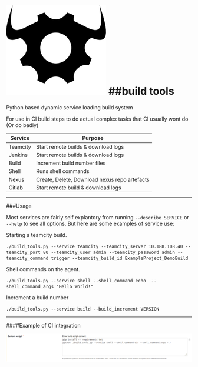 ![buildIcon](/res/hammer.png)
##build tools
===========

Python based dynamic service loading build system

For use in CI build steps to do actual complex tasks that CI usually wont do (Or do badly)

| Service | Purpose |
|---------|-----------------------------------------------|
| Teamcity| Start remote builds & download logs           |
| Jenkins | Start remote builds & download logs           |
| Build   | Increment build  number files                 |
| Shell   | Runs shell commands                           |
| Nexus   | Create, Delete, Download nexus repo artefacts |
| Gitlab  | Start remote build & download logs            |
---
###Usage

Most services are fairly self explantory from running `--describe SERVICE` or `--help` to see all options. 
But here are some examples of service use:

Starting a teamcity build.
```
./build_tools.py --service teamcity --teamcity_server 10.188.108.40 --teamcity_port 80 --teamcity_user admin --teamcity_password admin --teamcity_command trigger --teamcity_build_id ExampleProject_DemoBuild
```

Shell commands on the agent.
```
./build_tools.py --service shell --shell_command echo  --shell_command_args "Hello World!"
```
Increment a build number
```
./build_tools.py --service build --build_increment VERSION
```

---
####Example of CI integration

![ciintegration](/res/ci_integration.png)
